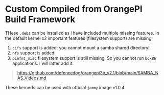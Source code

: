 # Custom Compiled from OrangePI Build Framework
THese `.debs` can be installed as I have included multiple missing features. In the default kernel x2 important features (filesystem support) are missing

1. `cifs` support is added; you cannot mount a samba shared directory!
2. `nfs` support is added
3. `binfmt_misc` filesystem support is still missing. So you cannot run `box86` applications. I will latter add it.

> https://github.com/defencedog/orangepi3b_v2.1/blob/main/SAMBA_NAS_Videos.md

These kernerls can be used with official `jammy` image v1.0.4
